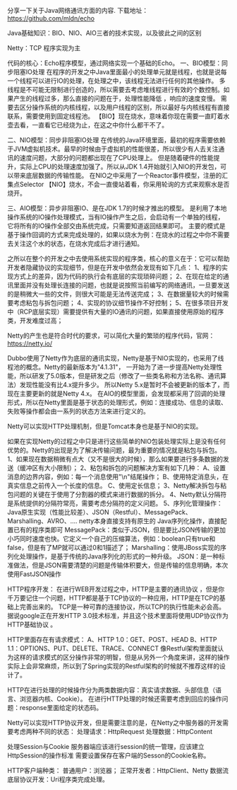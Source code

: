 分享一下关于Java网络通讯方面的内容. 下载地址：https://github.com/mldn/echo

Java基础知识：BIO、NIO、AIO三者的技术实现，以及彼此之间的区别

Netty：TCP 程序实现为主

代码的核心：Echo程序模型，通过网络实现一个基础的Echo。
一、BIO模型：同步阻塞IO处理 在程序的开发之中Java里面最小的处理单元就是线程，也就是说每一个线程可以进行IO的处理，在处理之中，该线程无法进行任何的其他操作。 多线程是不可能无限制进行创造的，所以需要去考虑堆线程进行有效的个数控制。如果产生的线程过多，那么直接的问题在于，处理性能降低 ，响应的速度变慢。 需要去区分操作系统的内核线程，以及用户线程的区别，所以最好与内核线程有直接联系，需要使用到固定线程池。 【BIO】现在烧水，意味着你现在需要一直盯着水壶去看，一直看它已经烧为止，在这之中你什么都干不了。

二、NIO模型：同步非阻塞IO处理 在传统的Java环境里面，最初的程序需要依赖于JVM虚拟机技术。最早的时候由于虚拟机的性能很差，所以很少有人去关注通讯的速度问题，大部分的问题都出现在了CPU处理上。 但是随着硬件的性能提升，实际上CPU的处理速度加强了。所以从JDK 1.4开始就引入NIO的开发包，可以带来底层数据的传输性能。 在NIO之中采用了一个Reactor事件模型，注册的汇集点Selector 【NIO】烧水，不会一直傻站着看，你采用轮询的方式来观察水是否烧开。

三、AIO模型：异步非阻塞IO、是在JDK 1.7的时候才推出的模型。 是利用了本地操作系统的IO操作处理模式，当有IO操作产生之后，会启动有一个单独的线程，它将所有的IO操作全部交由系统完成，只需要知道返回结果即可。 主要的模式是基于操作回调的方式来完成处理的，如果以烧水为例：在烧水的过程之中你不需要去关注这个水的状态，在烧水完成后才进行通知。

之所以在整个的开发之中去使用系统实现的程序类，核心的意义在于：它可以帮助开发者隐藏协议的实现细节，但是在开发中依然会发现有如下几点： 1、程序的实现方式上的差异，因为代码的执行会有底层的实现琐碎问题； 2、在现在给定的通讯里面并没有处理长连接的问题，也就是说按照当前编写的网络通讯，一旦要发送的是稍微大一些的文件，则很大可能是无法传送完成； 3、在数据量较大的时候需要考虑粘包与拆包问题； 4、实现的协议细节操作不好控制； 5、在很多项目开发中（RCP底层实现）需要提供有大量的IO通讯的问题，如果直接使用原始的程序类，开发难度过高；

Netty的产生也是符合时代的要求，可以简化大量的繁琐的程序代码，官网：https://netty.io/

Dubbo使用了Netty作为底层的通讯实现，Netty是基于NIO实现的，也采用了线程池的概念。Netty的最新版本为"4.1.31"，
一开始为了进一步提高Netty处理性能，所以研发了5.0版本，但是研发之后（修改了一些类名称和方法名称、通讯算法）发现性能没有比4.x提升多少。
所以Netty 5.x是暂时不会被更新的版本了，而现在主要更新的就是Netty 4.x。
在AIO的模型里面，会发现都采用了回调的处理形式，所以在Netty里面是基于状态的处理形式，例如：连接成功、信息的读取、失败等操作都会由一系列的状态方法来进行定义的。

Netty可以实现HTTP处理机制，但是Tomcat本身也是基于NIO的实现。

如果在实现Netty的过程之中只是进行这些简单的NIO包装处理实际上是没有任何优势的。Netty的出现是为了解决传输问题，最为重要的情况就是粘包与拆包。 1、如果现在数据稍微有点大（又不是很大的时候），那么如果要进行多条数据的发送（缓冲区有大小限制）； 2、粘包和拆包的问题解决方案有如下几种： A、设置消息的边界内容，例如：每一个消息使用"\n"结尾操作； B、使用特定消息头，在真实信息之前传入一个长度的信息。 C、使用定长信息； 3、Netty解决拆包与粘包问题的关键在于使用了分割器的模式来进行数据的拆分。 4、Netty默认分隔符是系统提供的分隔符常亮，需要考虑分隔符的定义问题。 5、序列化管理操作：Java原生实现（性能比较差）、JSON（Restful）、MessagePack、Marshalling、AVRO、.... netty本身直接支持有原生的 Java序列化操作，直接配置已有的程序类即可 MessagePack：类似于JSON，但是要比JSON传输的更加小巧同时速度也快。它定义一个自己的压缩算法，例如：boolean只有true和false，但是有了MP就可以通过0和1描述了； Marshalling：使用JBoss实现的序列化处理操作，是基于传统的Java序列化的形式的一种升级。 JSON：是一种标准做法，但是JSON需要清楚的问题是传输体积要大，但是传输的信息明确，本次使用FastJSON操作

HTTP程序开发： 在进行WEB开发过程之中，HTTP是主要的通讯协议 ，但是你千万要记住一个问题，HTTP都是基于TCP协议的一种应用，HTTP是在TCP的基础上完善出来的。 TCP是一种可靠的连接协议，所以TCP的执行性能未必会高。据说google正在开发HTTP 3.0技术标准，并且这个技术里面将使用UDP协议作为HTTP基础协议 。

HTTP里面存在有请求模式： A、HTTP 1.0：GET、POST、HEAD B、HTTP 1.1：OPTIONS、PUT、DELETE、TRACE、CONNECT 像Restful架构里面就认为这样的请求模式的区分操作非常的明智，但是从另外一个角度来讲，这样的操作实际上会非常麻烦，所以到了Spring实现的Restful架构的时候就不推荐这样的设计了。

HTTP在进行处理的时候操作分为两类数据内容：真实请求数据、头部信息（语言、浏览器内核、Cookie）。
在进行HTTP处理的时候还需要考虑到回应的操作问题：response里面给定的状态码。

Netty可以实现HTTP协议开发，但是需要注意的是，在Netty之中服务器的开发需要考虑两种不同的状态： 处理请求：HttpRequest 处理数据：HttpContent

处理Session与Cookie 服务器端应该进行session的统一管理，应该建立HttpSession的操作标准 需要设置保存在客户端的Sesson的Cookie名称。

HTTP客户端种类： 普通用户：浏览器； 正常开发者：HttpClient、Netty 数据流底层协议开发：Uri程序类完成处理。
